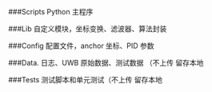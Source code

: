 ###Scripts Python 主程序

###Lib 自定义模块，坐标变换、滤波器、算法封装

###Config 配置文件，anchor 坐标、PID 参数

###Data. 日志、UWB 原始数据、测试数据 （不上传 留存本地 

###Tests  测试脚本和单元测试（不上传 留存本地 